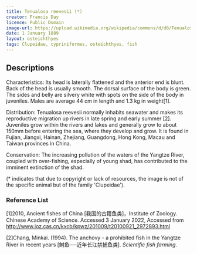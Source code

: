 ```yaml
---
title: Tenualosa reevesii (*)
creator: Francis Day
licence: Public Domain
image-url: https://upload.wikimedia.org/wikipedia/commons/d/d8/Tenualosa_ilisha_Day.png
date: 1 January 1889
layout: osteichthyes
tags: Clupeidae, cypriniformes, osteichthyes, fish
---
```

## Descriptions

Characteristics: Its head is laterally flattened and the anterior end is blunt. Back of the head is usually smooth. The dorsal surface of the body is green. The sides and belly are silvery white with spots on the side of the body in juveniles. Males are average 44 cm in length and 1.3 kg in weight[1].

Distribution: Tenualosa reevesii normally inhabits seawater and makes its reproductive migration up rivers in late spring and early summer [2]. Juveniles grow within the rivers and lakes and generally grow to about 150mm before entering the sea, where they develop and grow. It is found in Fujian, Jiangxi, Hainan, Zhejiang, Guangdong, Hong Kong, Macau and Taiwan provinces in China.

Conservation: The increasing pollution of the waters of the Yangtze River, coupled with over-fishing, especially of young shad, has contributed to the imminent extinction of the shad.

(* indicates that due to copyright or lack of resources, the image is not of the specific animal but of the family 'Clupeidae').


### Reference List
[1]2010, Ancient fishes of China [我国的古籍鱼类]，Institute of Zoology. Chinese Academy of Science. Accessed 3 January 2022, Accessed from http://www.ioz.cas.cn/kxcb/kpwz/201009/t20100921_2972893.html

[2]Chang, Minkai. (1994). The anchovy - a prohibited fish in the Yangtze River in recent years [鲥鱼──近年长江禁捕鱼类]. _Scientific fish farming_.

